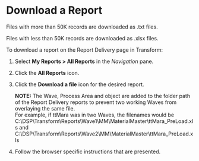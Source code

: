 # Download a Report

Files with more than 50K records are downloaded as .txt files.

Files with less than 50K records are downloaded as .xlsx files.

To download a report on the Report Delivery page in Transform:

1.  Select **My Reports \> All Reports** in the *Navigation* pane.

2.  Click the **All Reports** icon.

3.  Click the **Download a file** icon for the desired report.
    
    **NOTE:** The Wave, Process Area and object are added to the folder
    path of the Report Delivery reports to prevent two working Waves
    from overlaying the same file.  
    For example, if ttMara was in two Waves, the filenames would be
    C:\\DSP\\Transform\\Reports\\Wave1\\MM\\MaterialMaster\\ttMara\_PreLoad.xls
    and
    C:\\DSP\\Transform\\Reports\\Wave2\\MM\\MaterialMaster\\ttMara\_PreLoad.xls

4.  Follow the browser specific instructions that are presented.
